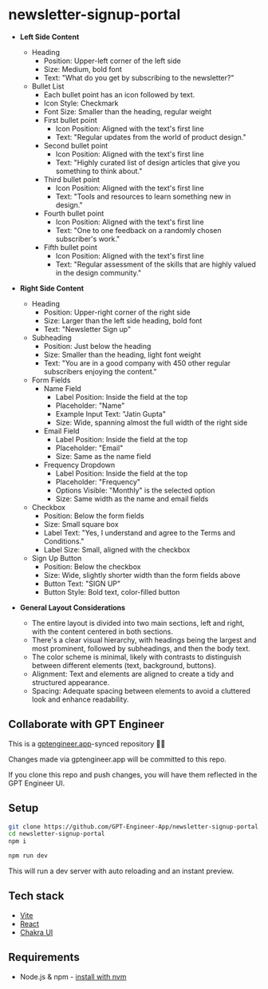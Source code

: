 # newsletter-signup-portal


- **Left Side Content**
  - Heading
    - Position: Upper-left corner of the left side
    - Size: Medium, bold font
    - Text: "What do you get by subscribing to the newsletter?"
  - Bullet List
    - Each bullet point has an icon followed by text.
    - Icon Style: Checkmark
    - Font Size: Smaller than the heading, regular weight
    - First bullet point
      - Icon Position: Aligned with the text's first line
      - Text: "Regular updates from the world of product design."
    - Second bullet point
      - Icon Position: Aligned with the text's first line
      - Text: "Highly curated list of design articles that give you something to think about."
    - Third bullet point
      - Icon Position: Aligned with the text's first line
      - Text: "Tools and resources to learn something new in design."
    - Fourth bullet point
      - Icon Position: Aligned with the text's first line
      - Text: "One to one feedback on a randomly chosen subscriber's work."
    - Fifth bullet point
      - Icon Position: Aligned with the text's first line
      - Text: "Regular assessment of the skills that are highly valued in the design community."

- **Right Side Content**
  - Heading
    - Position: Upper-right corner of the right side
    - Size: Larger than the left side heading, bold font
    - Text: "Newsletter Sign up"
  - Subheading
    - Position: Just below the heading
    - Size: Smaller than the heading, light font weight
    - Text: "You are in a good company with 450 other regular subscribers enjoying the content."
  - Form Fields
    - Name Field
      - Label Position: Inside the field at the top
      - Placeholder: "Name"
      - Example Input Text: "Jatin Gupta"
      - Size: Wide, spanning almost the full width of the right side
    - Email Field
      - Label Position: Inside the field at the top
      - Placeholder: "Email"
      - Size: Same as the name field
    - Frequency Dropdown
      - Label Position: Inside the field at the top
      - Placeholder: "Frequency"
      - Options Visible: "Monthly" is the selected option
      - Size: Same width as the name and email fields
  - Checkbox
    - Position: Below the form fields
    - Size: Small square box
    - Label Text: "Yes, I understand and agree to the Terms and Conditions."
    - Label Size: Small, aligned with the checkbox
  - Sign Up Button
    - Position: Below the checkbox
    - Size: Wide, slightly shorter width than the form fields above
    - Button Text: "SIGN UP"
    - Button Style: Bold text, color-filled button

- **General Layout Considerations**
  - The entire layout is divided into two main sections, left and right, with the content centered in both sections.
  - There's a clear visual hierarchy, with headings being the largest and most prominent, followed by subheadings, and then the body text.
  - The color scheme is minimal, likely with contrasts to distinguish between different elements (text, background, buttons).
  - Alignment: Text and elements are aligned to create a tidy and structured appearance.
  - Spacing: Adequate spacing between elements to avoid a cluttered look and enhance readability.

## Collaborate with GPT Engineer

This is a [gptengineer.app](https://gptengineer.app)-synced repository 🌟🤖

Changes made via gptengineer.app will be committed to this repo.

If you clone this repo and push changes, you will have them reflected in the GPT Engineer UI.

## Setup

```sh
git clone https://github.com/GPT-Engineer-App/newsletter-signup-portal.git
cd newsletter-signup-portal
npm i
```

```sh
npm run dev
```

This will run a dev server with auto reloading and an instant preview.

## Tech stack

- [Vite](https://vitejs.dev/)
- [React](https://react.dev/)
- [Chakra UI](https://chakra-ui.com/)

## Requirements

- Node.js & npm - [install with nvm](https://github.com/nvm-sh/nvm#installing-and-updating)
